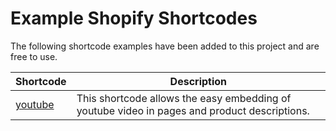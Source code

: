 Example Shopify Shortcodes
==================

The following shortcode examples have been added to this project and are free to use.


| Shortcode   | Description |
| ----------- | ----------- |
| [youtube](youtube)     | This shortcode allows the easy embedding of youtube video in pages and product descriptions. |